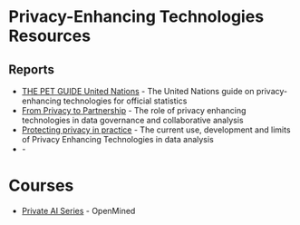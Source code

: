 # Privacy-Enhancing Technologies Resources

## Reports

- [THE PET GUIDE	United Nations](https://unstats.un.org/bigdata/task-teams/privacy/guide/2023_UN%20PET%20Guide.pdf) - The United Nations guide on privacy-enhancing technologies for official statistics	
- [From Privacy to Partnership](https://royalsociety.org/-/media/policy/projects/privacy-enhancing-technologies/From-Privacy-to-Partnership.pdf) - The role of privacy enhancing
technologies in data governance
and collaborative analysis
- [Protecting privacy in practice](https://royalsociety.org/-/media/policy/projects/privacy-enhancing-technologies/Protecting-privacy-in-practice.pdf) - The current use, development
and limits of Privacy Enhancing Technologies in data analysis
- []() - 

# Courses

- [Private AI Series](https://courses.openmined.org/) - OpenMined


